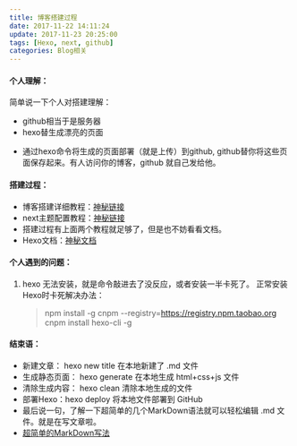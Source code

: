 ```yaml
---
title: 博客搭建过程
date: 2017-11-22 14:11:24
update: 2017-11-23 20:25:00
tags: [Hexo, next, github]
categories: Blog相关
---
```

#### 个人理解：
简单说一下个人对搭建理解：
- github相当于是服务器
-  hexo替生成漂亮的页面
<!-- more -->
-  通过hexo命令将生成的页面部署（就是上传）到github, github替你将这些页面保存起来。有人访问你的博客，github 就自己发给他。

#### 搭建过程：
- 博客搭建详细教程：[神秘链接](http://www.jianshu.com/p/f4cc5866946b)
- next主题配置教程：[神秘链接](http://theme-next.iissnan.com/getting-started.html)
- 搭建过程有上面两个教程就足够了，但是也不妨看看文档。
- Hexo文档：[神秘文档](https://hexo.io/zh-cn/docs/)

#### 个人遇到的问题：
1. hexo 无法安装，就是命令敲进去了没反应，或者安装一半卡死了。
    正常安装Hexo时卡死解决办法：
    > npm install -g cnpm --registry=https://registry.npm.taobao.org
    > cnpm install hexo-cli -g

#### 结束语：
- 新建文章： hexo new title             在本地新建了 .md 文件 
- 生成静态页面： hexo generate          在本地生成 html+css+js 文件
- 清除生成内容： hexo clean             清除本地生成的文件 
- 部署Hexo：hexo deploy                 将本地文件部署到 GitHub
- 最后说一句，了解一下超简单的几个MarkDown语法就可以轻松编辑 .md 文件。就是在写文章啦。
- [超简单的MarkDown写法](https://kongdada.github.io/2017/11/20/MarkDown/#more)


